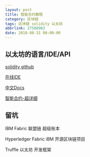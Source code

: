 ```yaml
---
layout: post
title: 智能合约教程
category: 区块链
tags: 区块链 solidity 以太坊
abbrlink: 27580983
date: 2018-08-31 00:00:00
---
```


## 以太坊的语言/IDE/API

[solidity github](https://github.com/ethereum/solidity)  

[在线IDE](http://remix.ethereum.org/)  

[中文Docs](https://solidity-cn.readthedocs.io/zh/develop/introduction-to-smart-contracts.html)  

[智能合约-超详细](https://www.cnblogs.com/Evsward/p/contract.html)  

## 留坑

IBM Fabric 联盟链 超级账本  

Hyperledger Fabric   iBM 开源区块链项目  


Truffle 以太坊 开发框架  
　